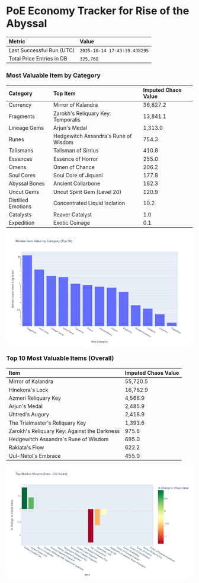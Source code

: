 # PoE Economy Tracker for Rise of the Abyssal

<!-- START_MAINTENANCE -->
| Metric | Value |
|:---|:---|
| Last Successful Run (UTC) | `2025-10-14 17:43:39.438295` |
| Total Price Entries in DB | `325,768` |

<!-- END_MAINTENANCE -->

<!-- START_DATAFRAME_DEBUG -->
<!-- END_DATAFRAME_DEBUG -->

<!-- START_CATEGORY_ANALYSIS -->
### Most Valuable Item by Category
| Category | Top Item | Imputed Chaos Value |
| :--- | :--- | :--- |
| Currency | Mirror of Kalandra | 36,827.2 |
| Fragments | Zarokh's Reliquary Key: Temporalis | 13,841.1 |
| Lineage Gems | Arjun's Medal | 1,313.0 |
| Runes | Hedgewitch Assandra's Rune of Wisdom | 754.3 |
| Talismans | Talisman of Sirrius | 410.8 |
| Essences | Essence of Horror | 255.0 |
| Omens | Omen of Chance | 206.2 |
| Soul Cores | Soul Core of Jiquani | 177.8 |
| Abyssal Bones | Ancient Collarbone | 162.3 |
| Uncut Gems | Uncut Spirit Gem (Level 20) | 120.9 |
| Distilled Emotions | Concentrated Liquid Isolation | 10.2 |
| Catalysts | Reaver Catalyst | 1.0 |
| Expedition | Exotic Coinage | 0.1 |


![Category Analysis Chart](charts/category_analysis.png)
<!-- END_ANALYSIS -->

<!-- START_ANALYSIS -->
### Top 10 Most Valuable Items (Overall)
| Item | Imputed Chaos Value |
| :--- | :--- |
| Mirror of Kalandra | 55,720.5 |
| Hinekora's Lock | 16,762.9 |
| Azmeri Reliquary Key | 4,566.9 |
| Arjun's Medal | 2,485.9 |
| Uhtred's Augury | 2,418.9 |
| The Trialmaster's Reliquary Key | 1,393.6 |
| Zarokh's Reliquary Key: Against the Darkness | 975.6 |
| Hedgewitch Assandra's Rune of Wisdom | 695.0 |
| Rakiata's Flow | 622.2 |
| Uul-Netol's Embrace | 455.0 |


![Market Movers Chart](charts/market_movers.png)
<!-- END_ANALYSIS -->

